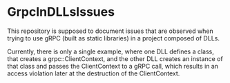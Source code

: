 # GrpcInDLLsIssues

This repository is supposed to document issues that are observed when trying to use gRPC (built as static libraries) in a project composed of DLLs.

Currently, there is only a single example, where one DLL defines a class, that creates a grpc::ClientContext, and the other DLL creates an instance of that class and passes the ClientContext to a gRPC call, which results in an access violation later at the destruction of the ClientContext.
